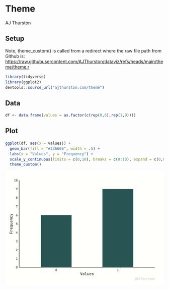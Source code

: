 # Theme
AJ Thurston

## Setup

Note, theme_custom() is called from a redirect where the raw file path
from Github is:
https://raw.githubusercontent.com/AJThurston/dataviz/refs/heads/main/theme/theme.r

``` r
library(tidyverse)
library(ggplot2)
devtools::source_url("ajthurston.com/theme")
```

## Data

``` r
df <- data.frame(values = as.factor(c(rep(0,6),rep(1,9))))
```

## Plot

``` r
ggplot(df, aes(x = values)) +
  geom_bar(fill = "#336666", width = .5) +
  labs(x = "Values", y = "Frequency") +
  scale_y_continuous(limits = c(0,10), breaks = c(0:10), expand = c(0,0)) +
  theme_custom()
```

![](theme_files/figure-commonmark/plot-1.png)
